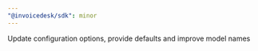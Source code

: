 ```yaml
---
"@invoicedesk/sdk": minor
---
```


Update configuration options, provide defaults and improve model names
